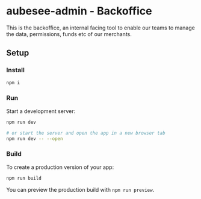 # aubesee-admin - Backoffice

This is the backoffice, an internal facing tool to enable our teams to manage the data, permissions, funds etc of our merchants.

## Setup
### Install
```bash
npm i
```

### Run

Start a development server:

```bash
npm run dev

# or start the server and open the app in a new browser tab
npm run dev -- --open
```

### Build
To create a production version of your app:

```bash
npm run build
```

You can preview the production build with `npm run preview`.

